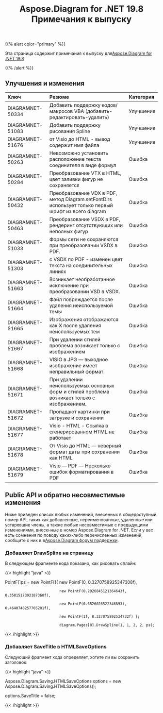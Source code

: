 ﻿---
title: Aspose.Diagram for .NET 19.8 Примечания к выпуску
type: docs
weight: 50
url: /ru/net/aspose-diagram-for-net-19-8-release-notes/
---
{{% alert color="primary" %}} 

Эта страница содержит примечания к выпуску для[Aspose.Diagram for .NET 19.8](https://www.nuget.org/packages/Aspose.Diagram/19.8.0)

{{% /alert %}} 
## **Улучшения и изменения**

|**Ключ**|**Резюме**|**Категория**|
|:- |:- |:- |
|DIAGRAMNET-50334|Добавить поддержку кодов/макросов VBA (добавить-редактировать-удалить)|Улучшение|
|DIAGRAMNET-51083|Добавить поддержку рисования Spline|Улучшение|
|DIAGRAMNET-51676|от Visio до HTML - вывод содержит имя файла|Улучшение|
|DIAGRAMNET-50263|Невозможно установить расположение текста соединителя в виде формул|Ошибка|
|DIAGRAMNET-50284|Преобразование VTX в HTML, цвет заливки фигур не сохраняется|Ошибка|
|DIAGRAMNET-50432|Преобразование VDX в PDF, метод Diagram.setFontDirs использует только первый шрифт из всего diagram|Ошибка|
|DIAGRAMNET-50463|Преобразование VSDX в PDF, рендеринг отсутствующих или неполных фигур|Ошибка|
|DIAGRAMNET-51033|Формы сети не сохраняются при преобразовании VSDX в PDF.|Ошибка|
|DIAGRAMNET-51303|с VSDX по PDF - изменен цвет текста на соединительных линиях|Ошибка|
|DIAGRAMNET-51663|Возникает необработанное исключение при преобразовании VSD в VSDX.|Ошибка|
|DIAGRAMNET-51664|Файл повреждается после удаления неиспользуемой темы|Ошибка|
|DIAGRAMNET-51665|Изображения отображаются как X после удаления неиспользуемых тем|Ошибка|
|DIAGRAMNET-51667|При удалении стилей проблема возникает только с изображением|Ошибка|
|DIAGRAMNET-51668|VISIO в JPG — выходное изображение имеет неправильный формат|Ошибка|
|DIAGRAMNET-51671|При удалении неиспользуемых основных форм и стилей проблема возникает только с изображением.|Ошибка|
|DIAGRAMNET-51672|Пропадают картинки при загрузке и сохранении|Ошибка|
|DIAGRAMNET-51677|Visio - HTML - Ссылка в сгенерированном HTML не работает|Ошибка|
|DIAGRAMNET-51678|От Visio до HTML — неверный формат даты при сохранении как HTML|Ошибка|
|DIAGRAMNET-51679|Visio — PDF — Несколько ошибок форматирования в PDF|Ошибка|
## **Public API и обратно несовместимые изменения**
Ниже приведен список любых изменений, внесенных в общедоступный номер API, таких как добавленные, переименованные, удаленные или устаревшие члены, а также любые несовместимые с предыдущими изменениями, внесенные в номер Aspose.Diagram for .NET. Если у вас есть сомнения по поводу каких-либо перечисленных изменений, сообщите о них в в[Aspose.Diagram форум поддержки](https://forum.aspose.com/c/diagram/17).
### **Добавляет DrawSpline на страницу**
В следующем фрагменте кода показано, как рисовать сплайн:

{{< highlight "java" >}}

 PointF[]ps = new PointF[]{ new PointF(0, 0.3270758925347308f), 

                             new PointF(0.2926845121364643f, 0.3581517392187368f), 

                             new PointF(0.6526026522346893f, 0.4640748257705201f), 

                             new PointF(1f, 0.327075892534732f) };

                             diagram.Pages[0].DrawSpline(1, 1, 2, 2, ps);

{{< /highlight >}}
### **Добавляет SaveTitle в HTMLSaveOptions**
Следующий фрагмент кода определяет, хотите ли вы сохранить заголовок:

{{< highlight "java" >}}

 Aspose.Diagram.Saving.HTMLSaveOptions options = new Aspose.Diagram.Saving.HTMLSaveOptions();

options.SaveTitle = false;

{{< /highlight >}}




